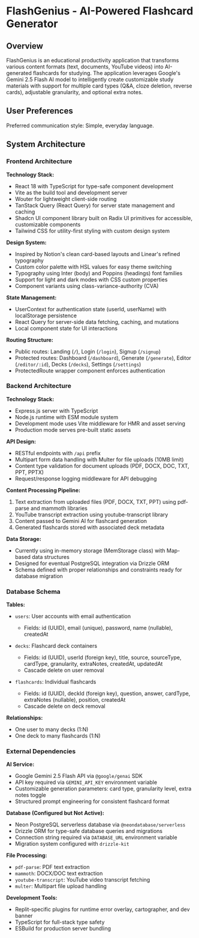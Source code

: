 # FlashGenius - AI-Powered Flashcard Generator

## Overview

FlashGenius is an educational productivity application that transforms various content formats (text, documents, YouTube videos) into AI-generated flashcards for studying. The application leverages Google's Gemini 2.5 Flash AI model to intelligently create customizable study materials with support for multiple card types (Q&A, cloze deletion, reverse cards), adjustable granularity, and optional extra notes.

## User Preferences

Preferred communication style: Simple, everyday language.

## System Architecture

### Frontend Architecture

**Technology Stack:**
- React 18 with TypeScript for type-safe component development
- Vite as the build tool and development server
- Wouter for lightweight client-side routing
- TanStack Query (React Query) for server state management and caching
- Shadcn UI component library built on Radix UI primitives for accessible, customizable components
- Tailwind CSS for utility-first styling with custom design system

**Design System:**
- Inspired by Notion's clean card-based layouts and Linear's refined typography
- Custom color palette with HSL values for easy theme switching
- Typography using Inter (body) and Poppins (headings) font families
- Support for light and dark modes with CSS custom properties
- Component variants using class-variance-authority (CVA)

**State Management:**
- UserContext for authentication state (userId, userName) with localStorage persistence
- React Query for server-side data fetching, caching, and mutations
- Local component state for UI interactions

**Routing Structure:**
- Public routes: Landing (`/`), Login (`/login`), Signup (`/signup`)
- Protected routes: Dashboard (`/dashboard`), Generate (`/generate`), Editor (`/editor/:id`), Decks (`/decks`), Settings (`/settings`)
- ProtectedRoute wrapper component enforces authentication

### Backend Architecture

**Technology Stack:**
- Express.js server with TypeScript
- Node.js runtime with ESM module system
- Development mode uses Vite middleware for HMR and asset serving
- Production mode serves pre-built static assets

**API Design:**
- RESTful endpoints with `/api` prefix
- Multipart form data handling with Multer for file uploads (10MB limit)
- Content type validation for document uploads (PDF, DOCX, DOC, TXT, PPT, PPTX)
- Request/response logging middleware for API debugging

**Content Processing Pipeline:**
1. Text extraction from uploaded files (PDF, DOCX, TXT, PPT) using pdf-parse and mammoth libraries
2. YouTube transcript extraction using youtube-transcript library
3. Content passed to Gemini AI for flashcard generation
4. Generated flashcards stored with associated deck metadata

**Data Storage:**
- Currently using in-memory storage (MemStorage class) with Map-based data structures
- Designed for eventual PostgreSQL integration via Drizzle ORM
- Schema defined with proper relationships and constraints ready for database migration

### Database Schema

**Tables:**
- `users`: User accounts with email authentication
  - Fields: id (UUID), email (unique), password, name (nullable), createdAt
  
- `decks`: Flashcard deck containers
  - Fields: id (UUID), userId (foreign key), title, source, sourceType, cardType, granularity, extraNotes, createdAt, updatedAt
  - Cascade delete on user removal
  
- `flashcards`: Individual flashcards
  - Fields: id (UUID), deckId (foreign key), question, answer, cardType, extraNotes (nullable), position, createdAt
  - Cascade delete on deck removal

**Relationships:**
- One user to many decks (1:N)
- One deck to many flashcards (1:N)

### External Dependencies

**AI Service:**
- Google Gemini 2.5 Flash API via `@google/genai` SDK
- API key required via `GEMINI_API_KEY` environment variable
- Customizable generation parameters: card type, granularity level, extra notes toggle
- Structured prompt engineering for consistent flashcard format

**Database (Configured but Not Active):**
- Neon PostgreSQL serverless database via `@neondatabase/serverless`
- Drizzle ORM for type-safe database queries and migrations
- Connection string required via `DATABASE_URL` environment variable
- Migration system configured with `drizzle-kit`

**File Processing:**
- `pdf-parse`: PDF text extraction
- `mammoth`: DOCX/DOC text extraction
- `youtube-transcript`: YouTube video transcript fetching
- `multer`: Multipart file upload handling

**Development Tools:**
- Replit-specific plugins for runtime error overlay, cartographer, and dev banner
- TypeScript for full-stack type safety
- ESBuild for production server bundling